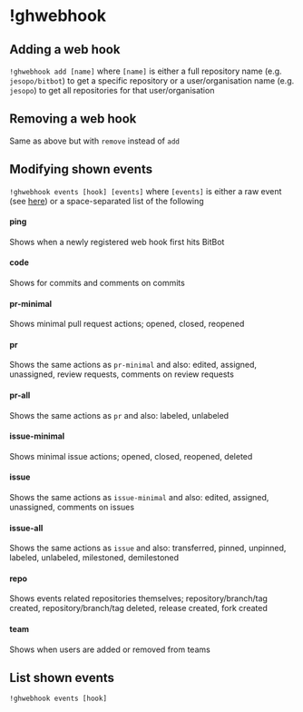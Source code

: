 # !ghwebhook

## Adding a web hook

`!ghwebhook add [name]` where `[name]` is either a full repository name (e.g. `jesopo/bitbot`) to get a specific repository or a user/organisation name (e.g. `jesopo`) to get all repositories for that user/organisation

## Removing a web hook
Same as above but with `remove` instead of `add`

## Modifying shown events
`!ghwebhook events [hook] [events]` where `[events]` is either a raw event (see [here](https://developer.github.com/v3/activity/events/types/)) or a space-separated list of the following

#### ping
Shows when a newly registered web hook first hits BitBot

#### code
Shows for commits and comments on commits

#### pr-minimal
Shows minimal pull request actions; opened, closed, reopened

#### pr
Shows the same actions as `pr-minimal` and also: edited, assigned, unassigned, review requests, comments on review requests

#### pr-all
Shows the same actions as `pr` and also: labeled, unlabeled

#### issue-minimal
Shows minimal issue actions; opened, closed, reopened, deleted

#### issue
Shows the same actions as `issue-minimal` and also: edited, assigned, unassigned, comments on issues

#### issue-all
Shows the same actions as `issue` and also: transferred, pinned, unpinned, labeled, unlabeled, milestoned, demilestoned

#### repo
Shows events related repositories themselves; repository/branch/tag created, repository/branch/tag deleted, release created, fork created

#### team
Shows when users are added or removed from teams

## List shown events
`!ghwebhook events [hook]`
